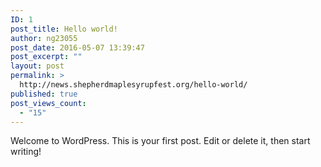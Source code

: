 ```yaml
---
ID: 1
post_title: Hello world!
author: ng23055
post_date: 2016-05-07 13:39:47
post_excerpt: ""
layout: post
permalink: >
  http://news.shepherdmaplesyrupfest.org/hello-world/
published: true
post_views_count:
  - "15"
---
```

Welcome to WordPress. This is your first post. Edit or delete it, then start writing!